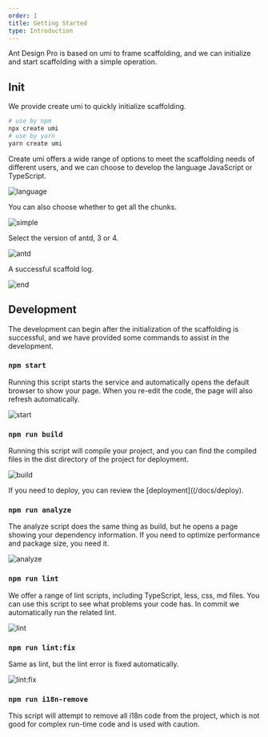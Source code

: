 ```yaml
---
order: 1
title: Getting Started
type: Introduction
---
```


Ant Design Pro is based on umi to frame scaffolding, and we can initialize and start scaffolding with a simple operation.

## Init

We provide create umi to quickly initialize scaffolding.

```bash
# use by npm
npx create umi
# use by yarn
yarn create umi
```

Create umi offers a wide range of options to meet the scaffolding needs of different users, and we can choose to develop the language JavaScript or TypeScript.

![language](https://gw.alipayobjects.com/zos/antfincdn/fvy3icO6IL/sshot-4.png)

You can also choose whether to get all the chunks.

![simple](https://gw.alipayobjects.com/zos/antfincdn/Kqlh5sQslh/sshot-1.png)

Select the version of antd, 3 or 4.

![antd](https://gw.alipayobjects.com/zos/antfincdn/oPREL%26PSX9/sshot-2.png)

A successful scaffold log.

![end](https://gw.alipayobjects.com/zos/antfincdn/c7f3Y9B5Om/sshot-3.png)

## Development

The development can begin after the initialization of the scaffolding is successful, and we have provided some commands to assist in the development.

### `npm start`

Running this script starts the service and automatically opens the default browser to show your page. When you re-edit the code, the page will also refresh automatically.

![start](https://gw.alipayobjects.com/zos/antfincdn/1x2QB6onvP/74FDD893-9DBD-4A8F-BB70-C0649189BA3C.png)

### `npm run build`

Running this script will compile your project, and you can find the compiled files in the dist directory of the project for deployment.

![build](https://gw.alipayobjects.com/zos/antfincdn/DVK9LCd9Te/75ED2D26-2984-4A8C-886D-C106D9BE4B70.png)

If you need to deploy, you can review the [deployment]((/docs/deploy).

### `npm run analyze`

The analyze script does the same thing as build, but he opens a page showing your dependency information. If you need to optimize performance and package size, you need it.

![analyze](https://gw.alipayobjects.com/zos/antfincdn/ZTXFIYGGr%24/F8302DCB-DA37-4EDE-B6FF-76E35F727BBC.png)

### `npm run lint`

We offer a range of lint scripts, including TypeScript, less, css, md files. You can use this script to see what problems your code has. In commit we automatically run the related lint.

![lint](https://gw.alipayobjects.com/zos/antfincdn/bUQ%24NATOiD/AEA3029A-4B88-4BEF-9C37-166BB32442A4.png)

### `npm run lint:fix`

Same as lint, but the lint error is fixed automatically.

![lint:fix](https://gw.alipayobjects.com/zos/antfincdn/v%24E7PNxq%24R/210AAD0A-0CA1-47F3-9397-85EBD9CD4152.png)

### `npm run i18n-remove`

This script will attempt to remove all i18n code from the project, which is not good for complex run-time code and is used with caution.
